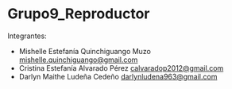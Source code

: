 # Grupo9_Reproductor

Integrantes:

* Mishelle Estefanía Quinchiguango Muzo
   mishelle.quinchiguango@gmail.com
*  Cristina Estefanía Alvarado Pérez
   calvaradop2012@gmail.com
* Darlyn Maithe Ludeña Cedeño
   darlynludena963@gmail.com

